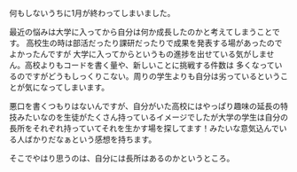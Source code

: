 何もしないうちに1月が終わってしまいました。

最近の悩みは大学に入ってから自分は何か成長したのかと考えてしまうことです。
高校生の時は部活だったり課研だったりで成果を発表する場があったのでよかったんですが
大学に入ってからというもの進捗を出せている気がしません。高校よりもコードを書く量や、新しいことに挑戦する件数は
多くなっているのですがどうもしっくりこない。周りの学生よりも自分は劣っているということが気になってしまいます。

悪口を書くつもりはないんですが、自分がいた高校にはやっぱり趣味の延長の特技みたいなのを生徒がたくさん持っているイメージでしたが大学の学生は自分の長所をそれぞれ持っていてそれを生かす場を探してます！みたいな意気込んでいる人ばかりだなぁという感想を持ちます。

そこでやはり思うのは、自分には長所はあるのかというところ。
